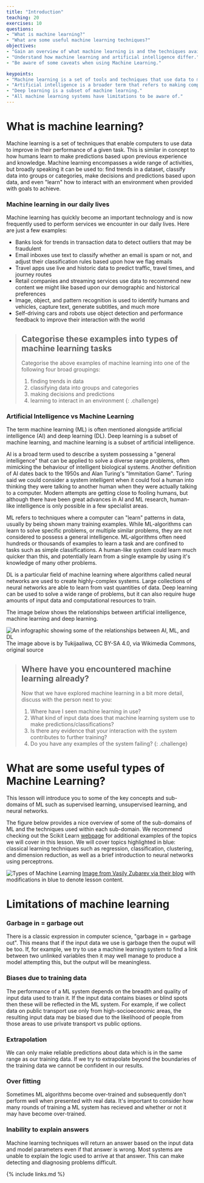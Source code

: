 ```yaml
---
title: "Introduction"
teaching: 20
exercises: 10
questions:
- "What is machine learning?"
- "What are some useful machine learning techniques?"
objectives:
- "Gain an overview of what machine learning is and the techniques available."
- "Understand how machine learning and artificial intelligence differ."
- "Be aware of some caveats when using Machine Learning."

keypoints:
- "Machine learning is a set of tools and techniques that use data to make predictions."
- "Artificial intelligence is a broader term that refers to making computers show human like intelligence."
- "Deep learning is a subset of machine learning."
- "All machine learning systems have limitations to be aware of."
---
```


# What is machine learning?

Machine learning is a set of techniques that enable computers to use data to improve in their performance of a given task. This is similar in concept to how humans learn to make predictions based upon previous experience and knowledge. Machine learning encompasses a wide range of activities, but broadly speaking it can be used to: find trends in a dataset, classify data into groups or categories, make decisions and predictions based upon data, and even "learn" how to interact with an environment when provided with goals to achieve.

### Machine learning in our daily lives

Machine learning has quickly become an important technology and is now frequently used to perform services we encounter in our daily lives. Here are just a few examples:

* Banks look for trends in transaction data to detect outliers that may be fraudulent
* Email inboxes use text to classify whether an email is spam or not, and adjust their classification rules based upon how we flag emails
* Travel apps use live and historic data to predict traffic, travel times, and journey routes
* Retail companies and streaming services use data to recommend new content we might like based upon our demographic and historical preferences
* Image, object, and pattern recognition is used to identify humans and vehicles, capture text, generate subtitles, and much more
* Self-driving cars and robots use object detection and performance feedback to improve their interaction with the world

> ## Categorise these examples into types of machine learning tasks
> Categorise the above examples of machine learning into one of the following four broad groupings:
>
> 1. finding trends in data
> 2. classifying data into groups and categories
> 3. making decisions and predictions
> 4. learning to interact in an environment
{: .challenge}

### Artificial Intelligence vs Machine Learning

The term machine learning (ML) is often mentioned alongside artificial intelligence (AI) and deep learning (DL). Deep learning is a subset of machine learning, and machine learning is a subset of artificial intelligence.

AI is a broad term used to describe a system possessing a "general intelligence" that can be applied to solve a diverse range problems, often mimicking the behaviour of intelligent biological systems. Another definition of AI dates back to the 1950s and Alan Turing's "Immitation Game". Turing said we could consider a system intelligent when it could fool a human into thinking they were talking to another human when they were actually talking to a computer. Modern attempts are getting close to fooling humans, but although there have been great advances in AI and ML research, human-like intelligence is only possible in a few specialist areas.

ML refers to techniques where a computer can "learn" patterns in data, usually by being shown many training examples. While ML-algorithms can learn to solve specific problems, or multiple similar problems, they are not considered to possess a general intelligence. ML-algorithms often need hundreds or thousands of examples to learn a task and are confined to tasks such as simple classifications. A human-like system could learn much quicker than this, and potentially learn from a single example by using it's knowledge of many other problems.

DL is a particular field of machine learning where algorithms called neural networks are used to create highly-complex systems. Large collections of neural networks are able to learn from vast quantities of data. Deep learning can be used to solve a wide range of problems, but it can also require huge amounts of input data and computational resources to train. 

The image below shows the relationships between artificial intelligence, machine learning and deep learning.

![An infographic showing some of the relationships between AI, ML, and DL](../fig/01_AI_ML_DL_differences.png)
The image above is by Tukijaaliwa, CC BY-SA 4.0, via Wikimedia Commons, original source

> ## Where have you encountered machine learning already?
> Now that we have explored machine learning in a bit more detail, discuss with the person next to you:
>
> 1. Where have I seen machine learning in use?
> 2. What kind of input data does that machine learning system use to make predictions/classifications?
> 3. Is there any evidence that your interaction with the system contributes to further training?
> 4. Do you have any examples of the system failing?
{: .challenge}

# What are some useful types of Machine Learning?

This lesson will introduce you to some of the key concepts and sub-domains of ML such as supervised learning, unsupervised learning, and neural networks.

The figure below provides a nice overview of some of the sub-domains of ML and the techniques used within each sub-domain. We recommend checking out the Scikit Learn [webpage](https://scikit-learn.org/stable/index.html) for additional examples of the topics we will cover in this lesson. We will cover topics highlighted in blue: classical learning techniques such as regression, classification, clustering, and dimension reduction, as well as a brief introduction to neural networks using perceptrons.

![Types of Machine Learning](../fig/ML_summary.png)
[Image from Vasily Zubarev via their blog](https://vas3k.com/blog/machine_learning/) with modifications in blue to denote lesson content.

# Limitations of machine learning

### Garbage in = garbage out

There is a classic expression in computer science, "garbage in = garbage out". This means that if the input data we use is garbage then the ouput will be too. If, for example, we try to use a machine learning system to find a link between two unlinked variables then it may well manage to produce a model attempting this, but the output will be meaningless. 

### Biases due to training data

The performance of a ML system depends on the breadth and quality of input data used to train it. If the input data contains biases or blind spots then these will be reflected in the ML system. For example, if we collect data on public transport use only from high-socioeconomic areas, the resulting input data may be biased due to the likelihood of people from those areas to use private transport vs public options.

### Extrapolation

We can only make reliable predictions about data which is in the same range as our training data. If we try to extrapolate beyond the boundaries of the training data we cannot be confident in our results. 

### Over fitting

Sometimes ML algorithms become over-trained and subsequently don't perform well when presented with real data. It's important to consider how many rounds of training a ML system has recieved and whether or not it may have become over-trained. 

### Inability to explain answers

Machine learning techniques will return an answer based on the input data and model parameters even if that answer is wrong. Most systems are unable to explain the logic used to arrive at that answer. This can make detecting and diagnosing problems difficult. 

{% include links.md %}
